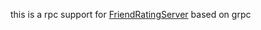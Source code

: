 this is a rpc support for [FriendRatingServer](https://github.com/ConanYu/FriendRatingServer) based on grpc
